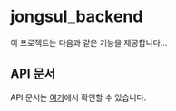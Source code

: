 # jongsul_backend

이 프로젝트는 다음과 같은 기능을 제공합니다...

## API 문서

API 문서는 [여기](https://snowmate318.github.io/Jongsul_Backend/)에서 확인할 수 있습니다.
